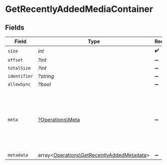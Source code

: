 # GetRecentlyAddedMediaContainer


## Fields

| Field                                                                                             | Type                                                                                              | Required                                                                                          | Description                                                                                       | Example                                                                                           |
| ------------------------------------------------------------------------------------------------- | ------------------------------------------------------------------------------------------------- | ------------------------------------------------------------------------------------------------- | ------------------------------------------------------------------------------------------------- | ------------------------------------------------------------------------------------------------- |
| `size`                                                                                            | *int*                                                                                             | :heavy_check_mark:                                                                                | N/A                                                                                               | 50                                                                                                |
| `offset`                                                                                          | *?int*                                                                                            | :heavy_minus_sign:                                                                                | N/A                                                                                               |                                                                                                   |
| `totalSize`                                                                                       | *?int*                                                                                            | :heavy_minus_sign:                                                                                | N/A                                                                                               |                                                                                                   |
| `identifier`                                                                                      | *?string*                                                                                         | :heavy_minus_sign:                                                                                | N/A                                                                                               | com.plexapp.plugins.library                                                                       |
| `allowSync`                                                                                       | *?bool*                                                                                           | :heavy_minus_sign:                                                                                | N/A                                                                                               | false                                                                                             |
| `meta`                                                                                            | [?Operations\Meta](../../Models/Operations/Meta.md)                                               | :heavy_minus_sign:                                                                                | The Meta object is only included in the response if the `includeMeta` parameter is set to `1`.<br/> |                                                                                                   |
| `metadata`                                                                                        | array<[Operations\GetRecentlyAddedMetadata](../../Models/Operations/GetRecentlyAddedMetadata.md)> | :heavy_minus_sign:                                                                                | N/A                                                                                               |                                                                                                   |